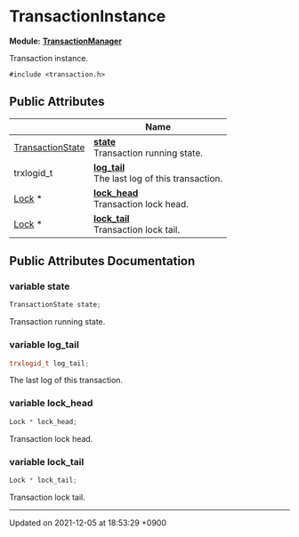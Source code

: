 

# TransactionInstance

**Module:** **[TransactionManager](/Modules/TransactionManager)**



Transaction instance. 


`#include <transaction.h>`

## Public Attributes

|                | Name           |
| -------------- | -------------- |
| <a href="/Modules/TransactionManager#enum-transactionstate">TransactionState</a> | **[state](/Classes/TransactionInstance#variable-state)** <br>Transaction running state.  |
| trxlogid_t | **[log_tail](/Classes/TransactionInstance#variable-log_tail)** <br>The last log of this transaction.  |
| <a href="/Classes/Lock">Lock</a> * | **[lock_head](/Classes/TransactionInstance#variable-lock_head)** <br>Transaction lock head.  |
| <a href="/Classes/Lock">Lock</a> * | **[lock_tail](/Classes/TransactionInstance#variable-lock_tail)** <br>Transaction lock tail.  |

## Public Attributes Documentation

### variable state

```cpp
TransactionState state;
```

Transaction running state. 

### variable log_tail

```cpp
trxlogid_t log_tail;
```

The last log of this transaction. 

### variable lock_head

```cpp
Lock * lock_head;
```

Transaction lock head. 

### variable lock_tail

```cpp
Lock * lock_tail;
```

Transaction lock tail. 

-------------------------------

Updated on 2021-12-05 at 18:53:29 +0900